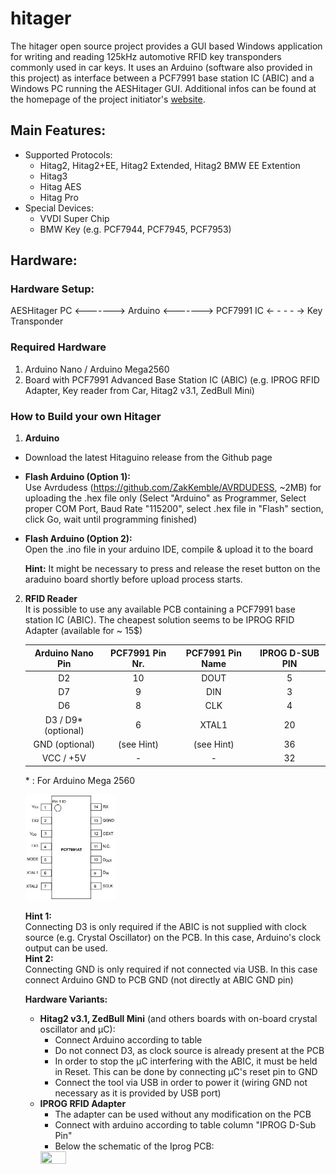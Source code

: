 # hitager
The hitager open source project provides a GUI based Windows application for writing and reading 125kHz automotive RFID key transponders commonly used in car keys. It uses an Arduino (software also provided in this project) as interface between a PCF7991 base station IC (ABIC) and a Windows PC running the AESHitager GUI.
Additional infos can be found at the homepage of the project initiator's [website](https://kivijakola.fi/projektit/2021/01/27/hitag-open-source-tool/).

## Main Features:
- Supported Protocols:
  - Hitag2, Hitag2+EE, Hitag2 Extended, Hitag2 BMW EE Extention
  - Hitag3
  - Hitag AES
  - Hitag Pro
- Special Devices:
  - VVDI Super Chip
  - BMW Key (e.g. PCF7944, PCF7945, PCF7953)

## Hardware:
### Hardware Setup:
AESHitager PC <-------> Arduino <-------> PCF7991 IC <- - - - -> Key Transponder

### Required Hardware
1. Arduino Nano / Arduino Mega2560
2. Board with PCF7991 Advanced Base Station IC (ABIC) (e.g. IPROG RFID Adapter, Key reader from Car, Hitag2 v3.1, ZedBull Mini)

### How to Build your own Hitager  

1. **Arduino**  
  - Download the latest Hitaguino release from the Github page
  - **Flash Arduino (Option 1):**   
    Use Avrdudess (https://github.com/ZakKemble/AVRDUDESS, ~2MB) for uploading the .hex file only (Select "Arduino" as Programmer, Select proper COM Port, Baud Rate "115200", select .hex file in "Flash" section, click Go, wait until programming finished)
 
   - **Flash Arduino (Option 2):**   
   Open the .ino file in your arduino IDE, compile & upload it to the board  
     
      **Hint:** It might be necessary to press and release the reset button on the araduino board shortly before upload process starts.

2. **RFID Reader**  
   It is possible to use any available PCB containing a PCF7991 base station IC (ABIC). The cheapest solution seems to be IPROG RFID Adapter (available for ~ 15$)
   
   | Arduino Nano Pin  | PCF7991 Pin Nr. | PCF7991 Pin Name | IPROG D-SUB PIN |
   | :------------: | :----------: | :-----------: | :-------------: |
   |        D2      |      10      |       DOUT    |         5       |
   |        D7      |       9      |       DIN     |         3       |
   |        D6      |       8      |       CLK     |         4       |
   |  D3 / D9* (optional) |       6      |      XTAL1    |        20       |
   | GND (optional) |  (see Hint)  |   (see Hint)  |        36       |
   |   VCC / +5V    |      -       |        -      |        32       |
   
   \* : For Arduino Mega 2560
   
   <img src="/documentation/PCF7991_Footprint.JPG" width=30% height=30%>
   
   **Hint 1:**  
   Connecting D3 is only required if the ABIC is not supplied with clock source (e.g. Crystal Oscillator) on the PCB. In this case, Arduino's clock output can be used.  
   **Hint 2:**  
   Connecting GND is only required if not connected via USB. In this case connect Arduino GND to PCB GND (not directly at ABIC GND pin)
   
   **Hardware Variants:**
    - **Hitag2 v3.1, ZedBull Mini** (and others boards with on-board crystal oscillator and µC):  
      - Connect Arduino according to table
      - Do not connect D3, as clock source is already present at the PCB
      - In order to stop the µC interfering with the ABIC, it must be held in Reset. This can be done by connecting µC's reset pin to GND
      - Connect the tool via USB in order to power it (wiring GND not necessary as it is provided by USB port)
    - **IPROG RFID Adapter**
      - The adapter can be used without any modification on the PCB
      - Connect with arduino according to table column "IPROG  D-Sub Pin"   <br>
      - Below the schematic of the Iprog PCB:
      <img src="https://user-images.githubusercontent.com/82545992/183724661-752b45e0-bc28-4f21-9efb-90c9170f3230.png" width=30% height=30%>

